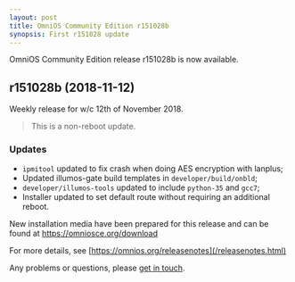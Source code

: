 ```yaml
---
layout: post
title: OmniOS Community Edition r151028b
synopsis: First r151028 update
---
```


OmniOS Community Edition release r151028b is now available.

## r151028b (2018-11-12)

Weekly release for w/c 12th of November 2018.
> This is a non-reboot update.

### Updates

* `ipmitool` updated to fix crash when doing AES encryption with lanplus;
* Updated illumos-gate build templates in `developer/build/onbld`;
* `developer/illumos-tools` updated to include `python-35` and `gcc7`;
* Installer updated to set default route without requiring an additional
  reboot.

New installation media have been prepared for this release and can be
found at <https://omniosce.org/download>

For more details, see [https://omnios.org/releasenotes](/releasenotes.html)

Any problems or questions, please [get in touch](/about/contact.html).

